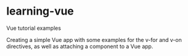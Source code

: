 # learning-vue
Vue tutorial examples

Creating a simple Vue app with some examples for the v-for and v-on directives, as well as attaching a component to a Vue app.

